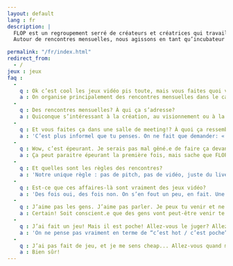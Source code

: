 ```yaml
---
layout: default
lang : fr
description: |
  FLOP est un regroupement serré de créateurs et créatrices qui travaillent ensemble pour produire des expériences ludiques alternatives qui s’éloignent des jeux vidéo traditionnels.<br/><br/>
  Autour de rencontres mensuelles, nous agissons en tant qu’incubateur et atelier ouvert qui accueille autant de vétérans de l’industrie que de néophytes curieux.

permalink: "/fr/index.html"
redirect_from:
  - /
jeux : jeux
faq :
  -
    q : Ok c’est cool les jeux vidéo pis toute, mais vous faites quoi vous, FLOP?
    a : On organise principalement des rencontres mensuelles dans le cadre desquelles tout le monde est le ou la bienvenu.e à présenter des prototypes ou simplement venir voir ce que les autres ont fait. On organise aussi beaucoup d’autres activités liées aux jeux vidéo alternatifs, comme des ateliers ou des expositions.
  -
    q : Des rencontres mensuelles? À qui ça s’adresse?
    a : Quiconque s’intéressant à la création, au visionnement ou à la découverte de jeux vidéo non-conventionnels. Pas besoin d’être dev, ni même gamer. Pas besoin d’amener quoi que ce soit non plus!
  -
    q : Et vous faites ça dans une salle de meeting!? À quoi ça ressemble ?
    a : 'C’est plus informel que tu penses. On ne fait que demander: « est-ce que quelqu’un a un jeu à présenter? », certaines personnes lèvent la main et on com- mence. On joue d’abord au jeu présenté sur un projecteur (si le jeu se joue sur un écran), et quand c’est terminé on en discute en groupe, que ce soit pour donner du feedback, ou pour avoir une discussion plus ouverte sur le processus, le design, l’esthétique, etc.'
  -
    q : Wow, c’est épeurant. Je serais pas mal gêné.e de faire ça devant des inconnu.e.s.
    a : Ça peut paraitre épeurant la première fois, mais sache que FLOP est reconnu pour être un endroit accueillant où tout est permis, que ce soit des jeux terminés ou incomplets, bizarres ou clichés, sophistiqués ou brisés. Si t’es débutant.e, c’est certain qu’on sera particulièrement intéressé.e.s à t’aider à t’améliorer.
  -
    q : Et quelles sont les règles des rencontres?
    a : 'Notre unique règle : pas de pitch, pas de vidéo, juste du live. On doit aussi préciser qu’on a aucune tolérance pour le racisme, le sexisme, l’homophobie, la transphobie, le capacitisme ainsi que tout autre discours haineux d’une quelconque nature.'
  -
    q : Est-ce que ces affaires-là sont vraiment des jeux vidéo?
    a : 'Des fois oui, des fois non. On s’en fout un peu, en fait. Une question plus constructive serait “pourquoi est-ce qu’on pourrait dire que ça, c’est un jeu vidéo? Et qu’est-ce que je considère être un jeu vidéo?”.'
  -
    q : J’aime pas les gens. J’aime pas parler. Je peux tu venir et ne pas participer?
    a : Certain! Soit conscient.e que des gens vont peut-être venir te parler. Tant que tu es courtois.e et agréable, on devrait bien s’entendre.
  -
    q : J’ai fait un jeu! Mais il est poche! Allez-vous le juger? Allez-vous me juger?
    a : 'On ne pense pas vraiment en terme de “c’est hot / c’est poche”. En fait on est pas mal certain.e.s que ton jeu n’est pas poche et qu’il y a au moins quelque chose qu’on va y trouver d’intéressant.'
  -
    q : J’ai pas fait de jeu, et je me sens cheap... Allez-vous quand même m’accepter?
    a : Bien sûr!
---
```

